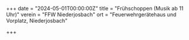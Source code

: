 +++
date = "2024-05-01T00:00:00Z"
title = "Frühschoppen (Musik ab 11 Uhr)"
verein = "FFW Niederjosbach"
ort = "Feuerwehrgerätehaus und Vorplatz, Niederjosbach"

+++
